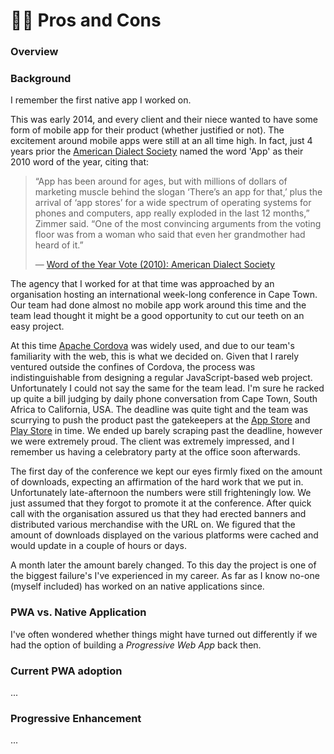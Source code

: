 # 🤷‍♀️ Pros and Cons

### Overview

### Background

I remember the first native app I worked on.

This was early 2014, and every client and their niece wanted to have some form of mobile app for their product \(whether justified or not\). The excitement around mobile apps were still at an all time high. In fact, just 4 years prior the [American Dialect Society](https://www.americandialect.org/) named the word 'App' as their 2010 word of the year, citing that:

> “App has been around for ages, but with millions of dollars of marketing muscle behind the slogan ‘There’s an app for that,’ plus the arrival of ‘app stores’ for a wide spectrum of operating systems for phones and computers, app really exploded in the last 12 months,” Zimmer said. “One of the most convincing arguments from the voting floor was from a woman who said that even her grandmother had heard of it.”  
>   
> — [Word of the Year Vote \(2010\): American Dialect Society](https://www.americandialect.org/American-Dialect-Society-2010-Word-of-the-Year-PRESS-RELEASE.pdf)

The agency that I worked for at that time was approached by an organisation hosting an international week-long conference in Cape Town. Our team had done almost no mobile app work around this time and the team lead thought it might be a good opportunity to cut our teeth on an easy project. 

At this time [Apache Cordova](https://cordova.apache.org/) was widely used, and due to our team's familiarity with the web, this is what we decided on. Given that I rarely ventured outside the confines of Cordova, the process was indistinguishable from designing a regular JavaScript-based web project. Unfortunately I could not say the same for the team lead. I'm sure he racked up quite a bill judging by daily phone conversation from Cape Town, South Africa to California, USA. The deadline was quite tight and the team was scurrying to push the product past the gatekeepers at the [App Store](https://www.apple.com/ios/app-store/) and [Play Store](https://play.google.com/store) in time. We ended up barely scraping past the deadline, however we were extremely proud. The client was extremely impressed, and I remember us having a celebratory party at the office soon afterwards.

The first day of the conference we kept our eyes firmly fixed on the amount of downloads, expecting an affirmation of the hard work that we put in. Unfortunately late-afternoon the numbers were still frighteningly low. We just assumed that they forgot to promote it at the conference. After quick call with the organisation assured us that they had erected banners and distributed various merchandise with the URL on. We figured that the amount of downloads displayed on the various platforms were cached and would update in a couple of hours or days.

A month later the amount barely changed. To this day the project is one of the biggest failure's I've experienced in my career. As far as I know no-one \(myself included\) has worked on an native applications since.

### PWA vs. Native Application

I've often wondered whether things might have turned out differently if we had the option of building a _Progressive Web App_ back then.

### Current PWA adoption

...

### Progressive Enhancement

...

